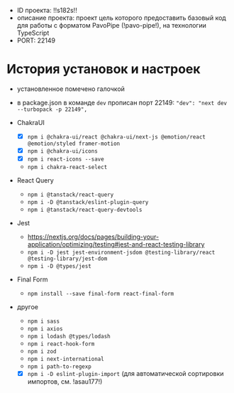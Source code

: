- ID проекта: !!s182s!!
- описание проекта: проект цель которого предоставить базовый код для работы с форматом PavoPipe (!pavo-pipe!), на технологии TypeScript
- PORT: 22149

# История установок и настроек

- установленное помечено галочкой

- в package.json в команде `dev` прописан порт 22149: `"dev": "next dev --turbopack -p 22149",`

- ChakraUI
  - [x] `npm i @chakra-ui/react @chakra-ui/next-js @emotion/react @emotion/styled framer-motion`
  - [x] `npm i @chakra-ui/icons`
  - [x] `npm i react-icons --save`
  - `npm i chakra-react-select`
- React Query
  - `npm i @tanstack/react-query`
  - `npm i -D @tanstack/eslint-plugin-query`
  - `npm i @tanstack/react-query-devtools`
- Jest
  - https://nextjs.org/docs/pages/building-your-application/optimizing/testing#jest-and-react-testing-library
  - `npm i -D jest jest-environment-jsdom @testing-library/react @testing-library/jest-dom`
  - `npm i -D @types/jest`
- Final Form
  - `npm install --save final-form react-final-form`
- другое
  - `npm i sass`
  - `npm i axios`
  - `npm i lodash @types/lodash`
  - `npm i react-hook-form`
  - `npm i zod`
  - `npm i next-international`
  - `npm i path-to-regexp`
  - [x] `npm i -D eslint-plugin-import` (для автоматической сортировки импортов, см. !asau177!)
